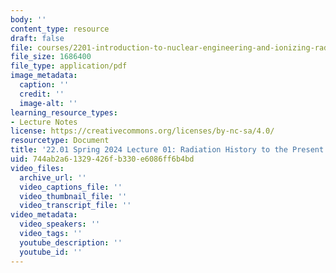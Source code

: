 ```yaml
---
body: ''
content_type: resource
draft: false
file: courses/2201-introduction-to-nuclear-engineering-and-ionizing-radiation/mit22_01_s24_radiation_history.pdf
file_size: 1686400
file_type: application/pdf
image_metadata:
  caption: ''
  credit: ''
  image-alt: ''
learning_resource_types:
- Lecture Notes
license: https://creativecommons.org/licenses/by-nc-sa/4.0/
resourcetype: Document
title: '22.01 Spring 2024 Lecture 01: Radiation History to the Present'
uid: 744ab2a6-1329-426f-b330-e6086ff6b4bd
video_files:
  archive_url: ''
  video_captions_file: ''
  video_thumbnail_file: ''
  video_transcript_file: ''
video_metadata:
  video_speakers: ''
  video_tags: ''
  youtube_description: ''
  youtube_id: ''
---
```

